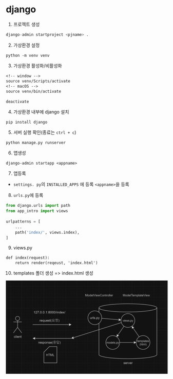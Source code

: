 # django

1. 프로젝트 생성
```python
django-admin startproject <pjname> .
```
2. 가상환경 설정
```
python -m venv venv
```
3. 가상환경 활성화/비활성화
```
<!-- window -->
source venv/Scripts/activate 
<!-- macOS -->
source venv/bin/activate 

deactivate
```

4. 가상환경 내부에 django 설치
```
pip install django
```
5. 서버 실행 확인(종료는 `ctrl + c`)
```
python manage.py runserver
```

6. 앱생성
```
django-admin startapp <appname>
```

7. 앱등록
- `settings. py`의 `INSTALLED_APPS` 에 등록
    `<appname>`을 등록

8. `urls.py`에 등록
```python
from django.urls import path
from app_intro import views

urlpatterns = [
    ...
    path('index/', views.index),
]
```

9. views.py
```
def index(request):
    return render(reqeust, 'index.html')
```

10. templates 폴더 생성 => index.html 생성


![mtv](./assets/mtv.jpeg)

